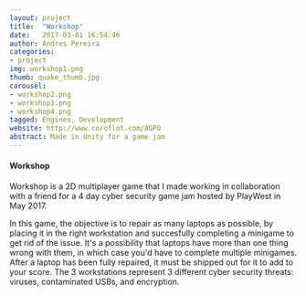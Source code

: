 ```yaml
---
layout: project
title:  "Workshop"
date:   2017-03-01 16:54:46
author: Andres Pereira
categories:
- project
img: workshop1.png
thumb: quake_thumb.jpg
carousel:
- workshop2.png
- workshop3.png
- workshop4.png
tagged: Engines, Development
website: http://www.coroflot.com/AGPO
abstract: Made in Unity for a game jam
---
```

#### Workshop
Workshop is a 2D multiplayer game that I made working in collaboration with a friend for a 4 day cyber security game jam hosted by PlayWest in May 2017.

In this game, the objective is to repair as many laptops as possible, by placing it in the right workstation and succesfully completing a minigame to get rid of the issue. It's a possibility that laptops have more than one thing wrong with them, in which case you'd have to complete multiple minigames.
After a laptop has been fully repaired, it must be shipped out for it to add to your score.
The 3 workstations represent 3 different cyber security threats: viruses, contaminated USBs, and encryption.
